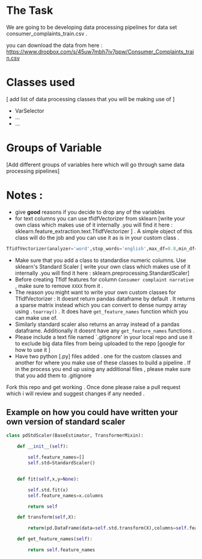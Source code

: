 # The Task 

We are going to be developing data processing pipelines for data set consumer_complaints_train.csv . 

you can download the data from here : https://www.dropbox.com/s/45uw7mbh7iv7ppw/Consumer_Complaints_train.csv

# Classes used 
[ add list of data processing classes that you will be making use of ]

* VarSelector 
* ...
* ...

# Groups of Variable 
[Add different groups of variables here which will go through same data processing pipelines]

# Notes : 

* give **good** reasons if you decide to drop any of the variables 
* for text columns you can use tfidfVectorizer from sklearn [write your own class which makes use of it internally .you will find it here : sklearn.feature_extraction.text.TfidfVectorizer ] . A simple object of this class will do the job and you can use it as is in your custom class .

```python
TfidfVectorizer(analyzer='word',stop_words='english',max_df=0.8,min_df=0.01,max_features=200)
```
* Make sure that you add a class to standardise numeric columns. Use sklearn's Standard Scaler [ write your own class which makes use of it internally .you will find it here : sklearn.preprocessing.StandardScaler] 
* Before creating TfIdf features for column `Consumer complaint narrative` , make sure to remove `XXXX` from it . 
* The reason you might want to write your own custom classes for TfidfVectorizer : It doesnt return pandas dataframe by default . It returns a sparse matrix instead which you can convert to dense numpy array using `.toarray()` . It does have `get_feature_names` function which you can make use of.
* Similarly standard scaler also returns an array instead of a pandas dataframe. Additionally it doesnt have any `get_feature_names` functions . 
* Please include a text file named `.gitignore' in your local repo and use it to exclude big data files from being uploaded to the repo [google for how to use it ]
* Have two python [.py] files added . one for the custom classes and another for where you make use of these classes to build a pipeline . If in the process you end up using any additional files , please make sure that you add them to .gitignore 

Fork this repo and get working . Once done please raise a pull request which i will review and suggest changes if any needed . 

## Example on how you could have written your own version of standard scaler 

```python
class pdStdScaler(BaseEstimator, TransformerMixin):

    def __init__(self):

        self.feature_names=[]
        self.std=StandardScaler()


    def fit(self,x,y=None):

        self.std.fit(x)
        self.feature_names=x.columns

        return self

    def transform(self,X):

        return(pd.DataFrame(data=self.std.transform(X),columns=self.feature_names))

    def get_feature_names(self):

        return self.feature_names
```

